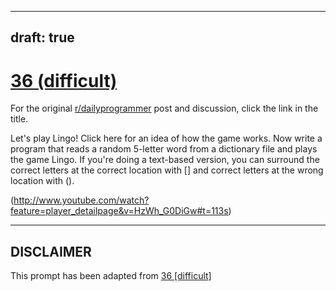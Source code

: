 ---
draft: true
----

# [36 (difficult)](https://www.reddit.com/r/dailyprogrammer/comments/rujav/452012_challenge_36_difficult/)

For the original [r/dailyprogrammer](https://www.reddit.com/r/dailyprogrammer/) post and discussion, click the link in the title.

Let's play Lingo!  Click here for an idea of how the game works.  Now write a program that reads a random 5-letter word from a dictionary file and plays the game Lingo.  If you're doing a text-based version, you can surround the correct letters at the correct location with [] and correct letters at the wrong location with ().

(http://www.youtube.com/watch?feature=player_detailpage&v=HzWh_G0DiGw#t=113s)

----
## **DISCLAIMER**
This prompt has been adapted from [36 [difficult]](https://www.reddit.com/r/dailyprogrammer/comments/rujav/452012_challenge_36_difficult/
)
